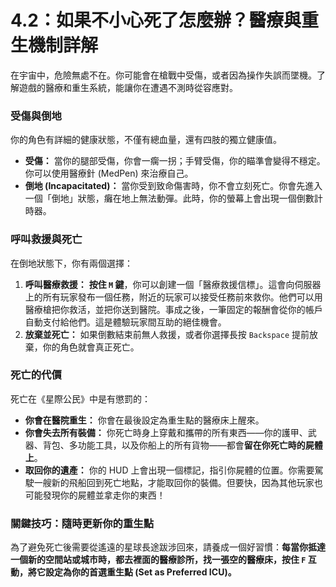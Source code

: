 # 4.2：如果不小心死了怎麼辦？醫療與重生機制詳解

在宇宙中，危險無處不在。你可能會在槍戰中受傷，或者因為操作失誤而墜機。了解遊戲的醫療和重生系統，能讓你在遭遇不測時從容應對。

### 受傷與倒地

你的角色有詳細的健康狀態，不僅有總血量，還有四肢的獨立健康值。

- **受傷：** 當你的腿部受傷，你會一瘸一拐；手臂受傷，你的瞄準會變得不穩定。你可以使用醫療針 (MedPen) 來治療自己。
- **倒地 (Incapacitated)：** 當你受到致命傷害時，你不會立刻死亡。你會先進入一個「倒地」狀態，癱在地上無法動彈。此時，你的螢幕上會出現一個倒數計時器。

### 呼叫救援與死亡

在倒地狀態下，你有兩個選擇：

1.  **呼叫醫療救援：** **按住 `M` 鍵**，你可以創建一個「醫療救援信標」。這會向伺服器上的所有玩家發布一個任務，附近的玩家可以接受任務前來救你。他們可以用醫療槍把你救活，並把你送到醫院。事成之後，一筆固定的報酬會從你的帳戶自動支付給他們。這是體驗玩家間互助的絕佳機會。
2.  **放棄並死亡：** 如果倒數結束前無人救援，或者你選擇長按 `Backspace` 提前放棄，你的角色就會真正死亡。

### 死亡的代價

死亡在《星際公民》中是有懲罰的：

- **你會在醫院重生：** 你會在最後設定為重生點的醫療床上醒來。
- **你會失去所有裝備：** 你死亡時身上穿戴和攜帶的所有東西——你的護甲、武器、背包、多功能工具，以及你船上的所有貨物——都會**留在你死亡時的屍體上**。
- **取回你的遺產：** 你的 HUD 上會出現一個標記，指引你屍體的位置。你需要駕駛一艘新的飛船回到死亡地點，才能取回你的裝備。但要快，因為其他玩家也可能發現你的屍體並拿走你的東西！

### 關鍵技巧：隨時更新你的重生點

為了避免死亡後需要從遙遠的星球長途跋涉回來，請養成一個好習慣：**每當你抵達一個新的空間站或城市時，都去裡面的醫療診所，找一張空的醫療床，按住 `F` 互動，將它設定為你的首選重生點 (Set as Preferred ICU)。**
